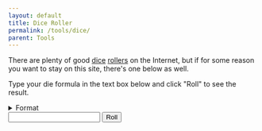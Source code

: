 ```yaml
---
layout: default
title: Dice Roller
permalink: /tools/dice/
parent: Tools
---
```


There are plenty of good [dice](https://donjon.bin.sh/) [rollers](https://tacticaltokens.com/dice-roller/) on the Internet, but if for some reason you want to stay on this site, there's one below as well. 

Type your die formula in the text box below and click "Roll" to see the result.

<details>
<summary>Format</summary>
<ul>
<li><code>MdN</code> where <code>M</code> is the number of dice to roll and <code>N</code> is the number of sides on the dice. </li>

<li>Formulas can be joined by <code>+</code> or <code>-</code>, e.g. <code>1d20 - 2 + 3d6</code>. </li>

<li>Use <code>k</code> for <span style="font-style: italic">keep:</span> <code>2d20k1</code> rolls two 20-sided dice and keeps the highest roll (known as advantage). </li>

<li>Use <code>r</code> for <span style="font-style: italic">reroll</span> with comma separation: <code>3d6r1,2</code> rolls three 6-sided dice, rerolling 1s and 2s. When using both <code>k</code> and <code>r</code>, place <code>r</code> before <code>k</code>.</li>
</ul>
</details>

<!--form name="diceRollForm" onsubmit="return rollDice()"-->
<input type="text" id="die-formula" name="die-formula">
<input type="submit" id="submit" value="Roll">

<p id="result"></p>
<script src="../dice.js"></script>